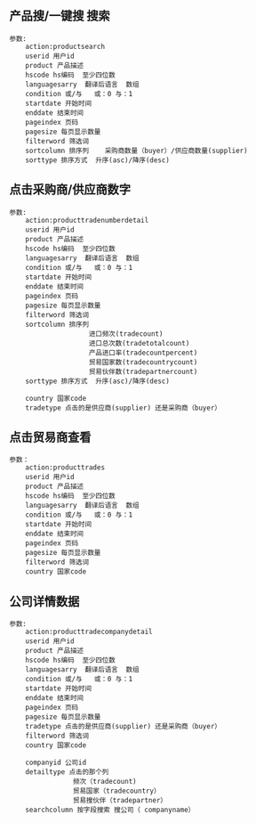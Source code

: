 ## 产品搜/一键搜 搜索
	参数:
		action:productsearch
		userid 用户id
		product 产品描述
		hscode hs编码  至少四位数
		languagesarry  翻译后语言  数组
		condition 或/与   或：0 与：1
		startdate 开始时间
		enddate 结束时间
		pageindex 页码
		pagesize 每页显示数量
		filterword 筛选词
		sortcolumn 排序列    采购商数量（buyer）/供应商数量(supplier)
		sorttype 排序方式  升序(asc)/降序(desc)

## 点击采购商/供应商数字
	参数:
		action:producttradenumberdetail
		userid 用户id
		product 产品描述
		hscode hs编码  至少四位数
		languagesarry  翻译后语言  数组
		condition 或/与   或：0 与：1
		startdate 开始时间
		enddate 结束时间
		pageindex 页码
		pagesize 每页显示数量
		filterword 筛选词
		sortcolumn 排序列    
						进口频次(tradecount)
						进口总次数(tradetotalcount)
						产品进口率(tradecountpercent)
						贸易国家数(tradecountrycount)
						贸易伙伴数(tradepartnercount)
		sorttype 排序方式  升序(asc)/降序(desc)

		country 国家code
		tradetype 点击的是供应商(supplier) 还是采购商（buyer）

## 点击贸易商查看
	参数：
		action:producttrades
		userid 用户id
		product 产品描述
		hscode hs编码  至少四位数
		languagesarry  翻译后语言  数组
		condition 或/与   或：0 与：1
		startdate 开始时间
		enddate 结束时间
		pageindex 页码
		pagesize 每页显示数量
		filterword 筛选词
		country 国家code

## 公司详情数据
	参数:
		action:producttradecompanydetail
		userid 用户id
		product 产品描述
		hscode hs编码  至少四位数
		languagesarry  翻译后语言  数组
		condition 或/与   或：0 与：1
		startdate 开始时间
		enddate 结束时间
		pageindex 页码
		pagesize 每页显示数量
		tradetype 点击的是供应商(supplier) 还是采购商（buyer）
		filterword 筛选词
		country 国家code

		companyid 公司id
		detailtype 点击的那个列 
					频次（tradecount)
					贸易国家（tradecountry）
					贸易搜伙伴（tradepartner）
		searchcolumn 按字段搜索 搜公司（ companyname）

